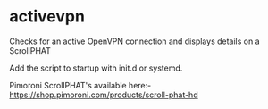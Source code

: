 # activevpn
Checks for an active OpenVPN connection and displays details on a ScrollPHAT

Add the script to startup with init.d or systemd. 

Pimoroni ScrollPHAT's available here:-
https://shop.pimoroni.com/products/scroll-phat-hd
